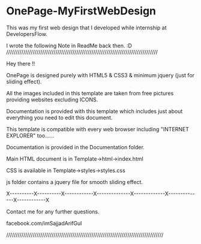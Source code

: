 # OnePage-MyFirstWebDesign
This was my first web design that I developed while internship at DevelopersFlow.

I wrote the following Note in ReadMe back then. :D
////////////////////////////////////////////////////////////////////////////////

Hey there !!

OnePage is designed purely with HTML5 & CSS3 & minimum jquery (just for sliding effect).

All the images included in this template are taken from free pictures providing websites excluding ICONS.

Documentation is provided with this template which includes just about everything you need to edit this document.

This template is compatible with every web browser including "INTERNET EXPLORER" too......

Documentation is provided in the Documentation folder.

Main HTML document is in Template->html->index.html

CSS is available in Template->styles->styles.css

js folder contains a jquery file for smooth sliding effect.

X----------X----------X------------X--------------X-------------X--------------X------------X

Contact me for any further questions.

facebook.com/imSajjadArifGul

///////////////////////////////////////////////////////////////////////////////////